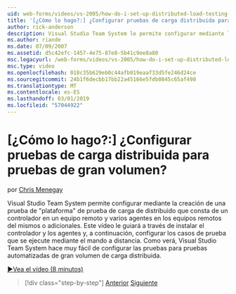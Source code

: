 ```yaml
---
uid: web-forms/videos/vs-2005/how-do-i-set-up-distributed-load-testing-for-high-volume-tests
title: '[¿Cómo lo hago?:] ¿Configurar pruebas de carga distribuida para pruebas de gran volumen? | Microsoft Docs'
author: rick-anderson
description: Visual Studio Team System le permite configurar mediante la creación de una prueba de 'plataforma' de la prueba de carga de distribuido que consta de un controlador en un equipo remoto y multipl...
ms.author: riande
ms.date: 07/09/2007
ms.assetid: d5c42efc-1457-4e75-87e8-5b41c9ee8a80
msc.legacyurl: /web-forms/videos/vs-2005/how-do-i-set-up-distributed-load-testing-for-high-volume-tests
msc.type: video
ms.openlocfilehash: 018c35b629eb0c44afb019eaaf33d5fe246d24ce
ms.sourcegitcommit: 24b1f6decbb17bb22a45166e5fdb0845c65af498
ms.translationtype: MT
ms.contentlocale: es-ES
ms.lasthandoff: 03/01/2019
ms.locfileid: "57044922"
---
```

<a name="how-do-i-set-up-distributed-load-testing-for-high-volume-tests"></a>[¿Cómo lo hago?:] ¿Configurar pruebas de carga distribuida para pruebas de gran volumen?
====================
por [Chris Menegay](https://twitter.com/CMenegay)

Visual Studio Team System permite configurar mediante la creación de una prueba de "plataforma" de prueba de carga de distribuido que consta de un controlador en un equipo remoto y varios agentes en los equipos remotos del mismos o adicionales. Este vídeo le guiará a través de instalar el controlador y los agentes y, a continuación, configurar los casos de prueba que se ejecute mediante el mando a distancia. Como verá, Visual Studio Team System hace muy fácil de configurar las pruebas para pruebas automatizadas de gran volumen de carga distribuida.

[&#9654;Vea el vídeo (8 minutos)](https://channel9.msdn.com/Blogs/ASP-NET-Site-Videos/how-do-i-set-up-distributed-load-testing-for-high-volume-tests)

> [!div class="step-by-step"]
> [Anterior](how-do-i-tune-web-application-performance-with-profiling.md)
> [Siguiente](how-do-i-enforce-coding-standards-with-code-analysis.md)
